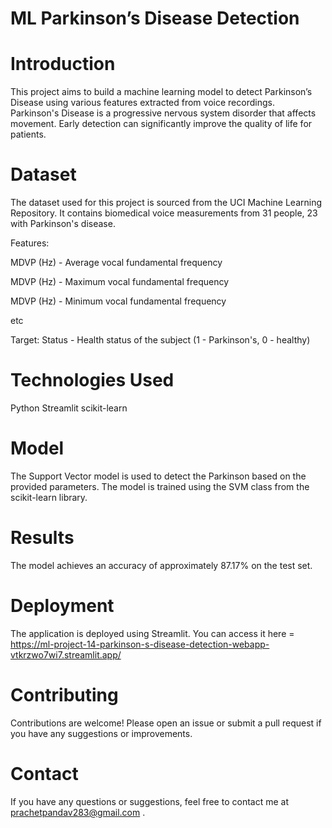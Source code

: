 # ML Parkinson’s Disease Detection

# Introduction
This project aims to build a machine learning model to detect Parkinson’s Disease using various features extracted from voice recordings. Parkinson's Disease is a progressive nervous system disorder that affects movement. Early detection can significantly improve the quality of life for patients.

# Dataset
The dataset used for this project is sourced from the UCI Machine Learning Repository. It contains biomedical voice measurements from 31 people, 23 with Parkinson's disease.

Features:

MDVP
(Hz) - Average vocal fundamental frequency

MDVP
(Hz) - Maximum vocal fundamental frequency

MDVP
(Hz) - Minimum vocal fundamental frequency

etc

Target:
Status - Health status of the subject (1 - Parkinson's, 0 - healthy)

# Technologies Used
Python Streamlit scikit-learn

# Model
The Support Vector model is used to detect the Parkinson based on the provided parameters. The model is trained using the SVM class from the scikit-learn library.

# Results
The model achieves an accuracy of approximately 87.17% on the test set.

# Deployment
The application is deployed using Streamlit. You can access it here = https://ml-project-14-parkinson-s-disease-detection-webapp-vtkrzwo7wi7.streamlit.app/

# Contributing
Contributions are welcome! Please open an issue or submit a pull request if you have any suggestions or improvements.

# Contact
If you have any questions or suggestions, feel free to contact me at prachetpandav283@gmail.com .
